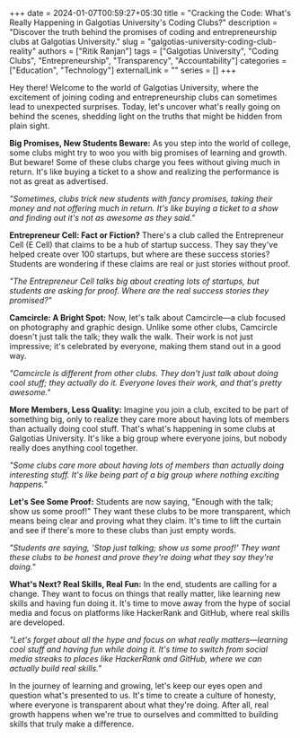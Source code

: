 +++ 
date = 2024-01-07T00:59:27+05:30
title = "Cracking the Code: What's Really Happening in Galgotias University's Coding Clubs?"
description = "Discover the truth behind the promises of coding and entrepreneurship clubs at Galgotias University."
slug = "galgotias-university-coding-club-reality"
authors = ["Ritik Ranjan"]
tags = ["Galgotias University", "Coding Clubs", "Entrepreneurship", "Transparency", "Accountability"]
categories = ["Education", "Technology"]
externalLink = ""
series = []
+++

Hey there! Welcome to the world of Galgotias University, where the excitement of joining coding and entrepreneurship clubs can sometimes lead to unexpected surprises. Today, let's uncover what's really going on behind the scenes, shedding light on the truths that might be hidden from plain sight.

**Big Promises, New Students Beware:**
As you step into the world of college, some clubs might try to woo you with big promises of learning and growth. But beware! Some of these clubs charge you fees without giving much in return. It's like buying a ticket to a show and realizing the performance is not as great as advertised.

*"Sometimes, clubs trick new students with fancy promises, taking their money and not offering much in return. It's like buying a ticket to a show and finding out it's not as awesome as they said."*

**Entrepreneur Cell: Fact or Fiction?**
There's a club called the Entrepreneur Cell (E Cell) that claims to be a hub of startup success. They say they've helped create over 100 startups, but where are these success stories? Students are wondering if these claims are real or just stories without proof.

*"The Entrepreneur Cell talks big about creating lots of startups, but students are asking for proof. Where are the real success stories they promised?"*

**Camcircle: A Bright Spot:**
Now, let's talk about Camcircle—a club focused on photography and graphic design. Unlike some other clubs, Camcircle doesn't just talk the talk; they walk the walk. Their work is not just impressive; it's celebrated by everyone, making them stand out in a good way.

*"Camcircle is different from other clubs. They don't just talk about doing cool stuff; they actually do it. Everyone loves their work, and that's pretty awesome."*

**More Members, Less Quality:**
Imagine you join a club, excited to be part of something big, only to realize they care more about having lots of members than actually doing cool stuff. That's what's happening in some clubs at Galgotias University. It's like a big group where everyone joins, but nobody really does anything cool together.

*"Some clubs care more about having lots of members than actually doing interesting stuff. It's like being part of a big group where nothing exciting happens."*

**Let's See Some Proof:**
Students are now saying, "Enough with the talk; show us some proof!" They want these clubs to be more transparent, which means being clear and proving what they claim. It's time to lift the curtain and see if there's more to these clubs than just empty words.

*"Students are saying, 'Stop just talking; show us some proof!' They want these clubs to be honest and prove they're doing what they say they're doing."*

**What's Next? Real Skills, Real Fun:**
In the end, students are calling for a change. They want to focus on things that really matter, like learning new skills and having fun doing it. It's time to move away from the hype of social media and focus on platforms like HackerRank and GitHub, where real skills are developed.

*"Let's forget about all the hype and focus on what really matters—learning cool stuff and having fun while doing it. It's time to switch from social media streaks to places like HackerRank and GitHub, where we can actually build real skills."*

In the journey of learning and growing, let's keep our eyes open and question what's presented to us. It's time to create a culture of honesty, where everyone is transparent about what they're doing. After all, real growth happens when we're true to ourselves and committed to building skills that truly make a difference.
